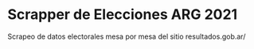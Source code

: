 # Scrapper de Elecciones ARG 2021

Scrapeo de datos electorales mesa por mesa del sitio resultados.gob.ar/

